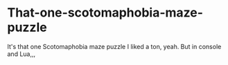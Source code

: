 # That-one-scotomaphobia-maze-puzzle
It's that one Scotomaphobia maze puzzle I liked a ton, yeah. But in console and Lua,,,

